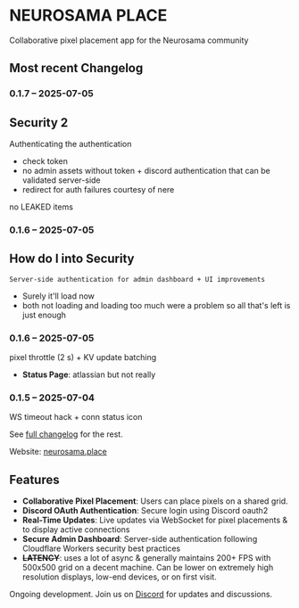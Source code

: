 # NEUROSAMA PLACE

Collaborative pixel placement app for the Neurosama community

## Most recent Changelog

### 0.1.7 – 2025-07-05

## Security 2

Authenticating the authentication

- check token
- no admin assets without token + discord authentication that can be validated server-side
- redirect for auth failures courtesy of nere

no LEAKED items

### 0.1.6 – 2025-07-05

## How do I into Security

    Server-side authentication for admin dashboard + UI improvements

- Surely it'll load now
- both not loading and loading too much were a problem so all that's left is just enough

### 0.1.6 – 2025-07-05

pixel throttle (2 s) + KV update batching

- **Status Page**: atlassian but not really

### 0.1.5 – 2025-07-04

WS timeout hack + conn status icon

See [full changelog](./changelog.md) for the rest.

Website: [neurosama.place](https://neurosama.place)

## Features

- **Collaborative Pixel Placement**: Users can place pixels on a shared grid.
- **Discord OAuth Authentication**: Secure login using Discord oauth2
- **Real-Time Updates**: Live updates via WebSocket for pixel placements & to display active connections
- **Secure Admin Dashboard**: Server-side authentication following Cloudflare Workers security best practices
- ~~**LATENCY**~~: uses a lot of async & generally maintains 200+ FPS with 500x500 grid on a decent machine. Can be lower on extremely high resolution displays, low-end devices, or on first visit.

Ongoing development. Join us on [Discord](https://discord.gg/Ba3H5Tjn) for updates and discussions.

